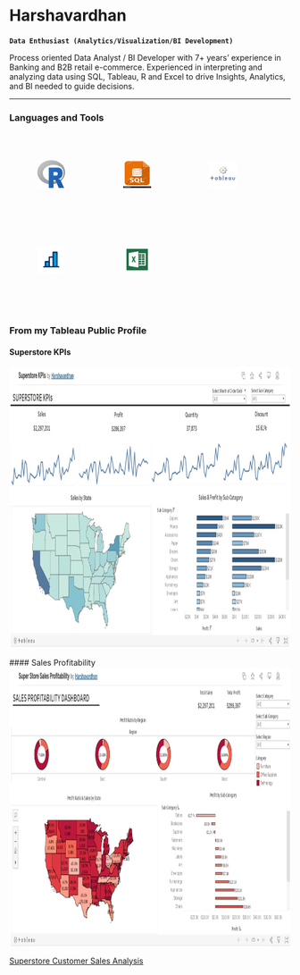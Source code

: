 # Harshavardhan
**`Data Enthusiast (Analytics/Visualization/BI Development)`**

Process oriented Data Analyst / BI Developer with 7+ years’ experience in Banking and B2B retail e-commerce. Experienced in interpreting and analyzing data using SQL, Tableau, R and Excel to drive Insights, Analytics, and BI needed to guide decisions.

---
### Languages and Tools

<img src="https://github.com/pharshagowd/pharshagowd/blob/main/R.png" alt = "R" width="50" height="50" hspace="50" vspace="50"> <img src="https://github.com/pharshagowd/pharshagowd/blob/main/SQL.jpg" width="50" height="50"  hspace="50" vspace="50"> <img src="https://github.com/pharshagowd/pharshagowd/blob/main/Tableau.png" width="50" height="50"  hspace="50" vspace="50"> <img src="https://github.com/pharshagowd/pharshagowd/blob/main/Salesforce CRM Analytics.png" width="50" height="50"  hspace="50" vspace="50"> <img src="https://github.com/pharshagowd/pharshagowd/blob/main/Microsoft Excel.png" width="50" height="50"  hspace="50" vspace="50">

#
### From my Tableau Public Profile

#### Superstore KPIs
<a href = "https://public.tableau.com/app/profile/pharshavardhan/viz/SuperstoreKPIs_16598812459380/SUPERSTOREKPIs_1">
<img src="https://github.com/pharshagowd/pharshagowd/blob/main/SUPERSTORE KPIs.jpg" alt = "SUPERSTORE KPIs" width="1500" height="500" > </a><br/><br/>
#### Sales Profitability
<a href = "https://public.tableau.com/app/profile/pharshavardhan/viz/SuperStoreSalesProfitability_16598067804300/SALESPROFITABILITYDASHBOARD"> <img src="https://github.com/pharshagowd/pharshagowd/blob/main/SALES PROFITABILITY.jpg" alt = "SALES PROFITABILITY" width="1500" height="500" > </a>

<a href = "https://public.tableau.com/app/profile/pharshavardhan/viz/CustomerSalesAnalysis_16597712690590/CustomerSalesAnalysis"> Superstore Customer Sales Analysis </a><br/>
